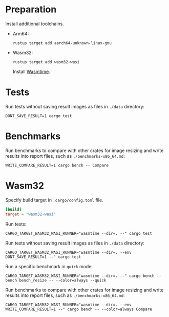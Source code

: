 # Preparation

Install additional toolchains.
- Arm64:
  ```shell
  rustup target add aarch64-unknown-linux-gnu
  ```
- Wasm32:  
  ```shell
  rustup target add wasm32-wasi
  ```
  Install [Wasmtime](https://wasmtime.dev/).

# Tests

Run tests without saving result images as files in `./data` directory:
```shell
DONT_SAVE_RESULT=1 cargo test
```

# Benchmarks

Run benchmarks to compare with other crates for image resizing and write results into
report files, such as `./benchmarks-x86_64.md`:
```shell
WRITE_COMPARE_RESULT=1 cargo bench -- Compare
```


# Wasm32

Specify build target in `.cargo/config.toml` file.
```toml
[build]
target = "wasm32-wasi"
```

Run tests:
```shell
CARGO_TARGET_WASM32_WASI_RUNNER="wasmtime --dir=. --" cargo test
```

Run tests without saving result images as files in `./data` directory:
```shell
CARGO_TARGET_WASM32_WASI_RUNNER="wasmtime --dir=. --env DONT_SAVE_RESULT=1 --" cargo test
```

Run a specific benchmark in `quick` mode:
```shell
CARGO_TARGET_WASM32_WASI_RUNNER="wasmtime --dir=. --" cargo bench --bench bench_resize -- --color=always --quick
```

Run benchmarks to compare with other crates for image resizing and write results into
report files, such as `./benchmarks-x86_64.md`:
```shell
CARGO_TARGET_WASM32_WASI_RUNNER="wasmtime --dir=. --env WRITE_COMPARE_RESULT=1 --" cargo bench -- --color=always Compare
```
